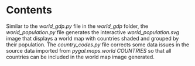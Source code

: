 # Contents

Similar to the _world_gdp.py_ file in the _world_gdp_ folder, the _world_population.py_ file generates the interactive _world_population.svg_ image that displays a world map with countries shaded and grouped by their population. The _country_codes.py_ file corrects some data issues in the source data imported from _pygal.maps.world_ _COUNTRIES_ so that all countries can be included in the world map image generated.

